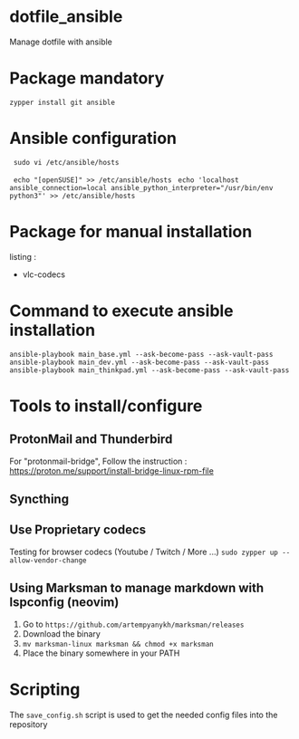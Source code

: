 # dotfile_ansible
Manage dotfile with ansible


# Package mandatory 
`zypper install git ansible` 


# Ansible configuration
` sudo vi /etc/ansible/hosts` 

` echo "[openSUSE]" >> /etc/ansible/hosts` 
` echo 'localhost ansible_connection=local ansible_python_interpreter="/usr/bin/env python3"' >> /etc/ansible/hosts` 


# Package for manual installation

listing :
- vlc-codecs

# Command to execute ansible installation 

`ansible-playbook main_base.yml --ask-become-pass --ask-vault-pass`
`ansible-playbook main_dev.yml --ask-become-pass --ask-vault-pass`
`ansible-playbook main_thinkpad.yml --ask-become-pass --ask-vault-pass`


# Tools to install/configure

## ProtonMail and Thunderbird 

For "protonmail-bridge", Follow the instruction : https://proton.me/support/install-bridge-linux-rpm-file

## Syncthing


## Use Proprietary codecs

Testing for browser codecs (Youtube / Twitch / More ...)
`sudo zypper up --allow-vendor-change`

## Using Marksman to manage markdown with lspconfig (neovim)

1. Go to `https://github.com/artempyanykh/marksman/releases`
2. Download the binary
3. `mv marksman-linux marksman && chmod +x marksman`
4. Place the binary somewhere in your PATH


# Scripting

The `save_config.sh` script is used to get the needed config files into the repository



